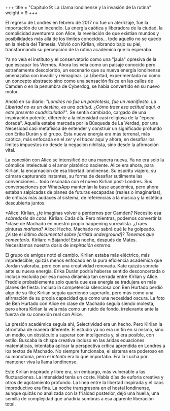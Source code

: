 +++
title = "Capítulo 9: La Llama londinense y la invasión de la rutina"
weight = 9
+++

El regreso de Londres en febrero de 2017 no fue un aterrizaje, fue la
importación de un incendio. La energía caótica y liberadora de la ciudad, la
complicidad aventurera con Alice, la revelación de que existían mundos y
posibilidades más allá de los límites conocidos… todo aquello no se quedó en la
niebla del Támesis. Volvió con Kirlian, vibrando bajo su piel, transformando su
percepción de la rutina académica que lo esperaba.

Ya no veía el instituto y el conservatorio como una "jaula" opresiva de la que
escapar los Viernes. Ahora los veía como un paisaje conocido pero extrañamente
descolorido, un escenario que su nueva energía londinense amenazaba con invadir
y reimaginar. La Libertad, experimentada no como un concepto abstracto sino como
una sensación física en las calles de Camden o en la penumbra de Cyberdog, se
había convertido en su nuevo motor.

Anotó en su diario: *"Londres no fue un paréntesis, fue un manifiesto. La
Libertad no es un destino, es una actitud. ¿Cómo traer esa actitud aquí, a este
presente cuadriculado?"*. Se sentía cambiado, cargado de una inspiración
potente, diferente a la intensidad casi religiosa de la "época dorada". Aquella
estaba marcada por la Búsqueda de La Verdad, por una Necesidad casi metafísica
de entender y construir un significado profundo con Erika Durán y el grupo. Esta
nueva energía era más terrenal, más caótica, más enfocada en el *ser* y el
*hacer* aquí y ahora, en desafiar los límites impuestos no desde la negación
nihilista, sino desde la afirmación vital.

La conexión con Alice se intensificó de una manera nueva. Ya no era solo la
cómplice intelectual o el amor platónico naciente. Alice era ahora, para
Kirlian, la encarnación de esa libertad londinense. Su espíritu viajero, su
cámara capturando instantes, su forma de desafiar sutilmente las convenciones…
todo resonaba con el nuevo Kirlian post-Londres. Sus conversaciones por WhatsApp
mantenían la base académica, pero ahora estaban salpicadas de planes de futuras
escapadas (reales o imaginarias), de críticas más audaces al sistema, de
referencias a la música y la estética descubierta juntos.

*Alice: Kirlian, ¿te imaginas volver a perdernos por Camden? Necesito esa
*sobredosis de caos.* Kirlian: Cada día. Pero mientras, podemos convertir la
*clase de Machado en nuestro propio happening surrealista. ¿Traes pinturas
*mañana?* Alice: Hecho. Machado no sabrá qué le ha golpeado. ¿Viste el último
*documental sobre [artista underground]? Tenemos que comentarlo.* Kirlian:
*¡Bajando! Esta noche, después de Mates. Necesitamos nuestra dosis de
*inspiración externa.*

El grupo de amigos notó el cambio. Kirlian estaba más eléctrico, más
impredecible, quizás menos enfocado en la pura eficiencia académica que Jordan
valoraba, pero con una creatividad renovada. Kate quizás sonreía ante su nueva
energía. Erika Durán podría haberse sentido desconcertada o incluso excluida por
esa nueva dinámica tan cerrada entre Kirlian y Alice. Freddie probablemente solo
quería que esa energía se tradujera en más planes de fiesta. Incluso la
competencia silenciosa con Ben Hurtado perdió algo de su filo; Kirlian seguía
queriendo superarlo, pero más como una afirmación de su propia capacidad que
como una necesidad oscura. La foto de Ben Hurtado con Alice en clase de Machado
seguía siendo molesta, pero ahora Kirlian la veía más como un ruido de fondo,
irrelevante ante la fuerza de *su* conexión real con Alice.

La presión académica seguía ahí, Selectividad era un hecho. Pero Kirlian la
afrontaba de manera diferente. El estudio ya no era un fin en sí mismo, sino un
medio, un obstáculo a superar con inteligencia y, si era posible, con estilo.
Buscaba la chispa creativa incluso en las áridas ecuaciones matemáticas,
intentaba aplicar la perspectiva crítica aprendida en Londres a los textos de
Machado. No siempre funcionaba, el sistema era poderoso en su monotonía, pero el
*intento* era lo que importaba. Era la Lucha por mantener viva la llama
londinense.

Este Kirlian inspirado y libre era, sin embargo, más vulnerable a las
fluctuaciones. La intensidad tenía un coste. Había días de euforia creativa y
otros de agotamiento profundo. La línea entre la libertad inspirada y el caos
improductivo era fina. La noche transgresora en el hostal londinense, aunque
quizás no analizada con la frialdad posterior, dejó una huella, una semilla de
complejidad que añadiría sombras a esa aparente liberación total.